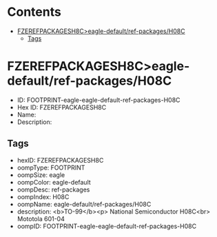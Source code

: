



Contents
========

* [FZEREFPACKAGESH8C>eagle-default/ref-packages/H08C](#fzerefpackagesh8ceagle-defaultref-packagesh08c)
	* [Tags](#tags)

# FZEREFPACKAGESH8C>eagle-default/ref-packages/H08C

- ID: FOOTPRINT-eagle-eagle-default-ref-packages-H08C
- Hex ID: FZEREFPACKAGESH8C
- Name: 
- Description: 

## Tags

- hexID: FZEREFPACKAGESH8C
- oompType: FOOTPRINT
- oompSize: eagle
- oompColor: eagle-default
- oompDesc: ref-packages
- oompIndex: H08C
- oompName: eagle-default/ref-packages/H08C
- description: &lt;b&gt;TO-99&lt;/b&gt;&lt;p&gt;&#xD;
National Semiconductor H08C&lt;br&gt;&#xD;
Mototola 601-04
- oompID: FOOTPRINT-eagle-eagle-default-ref-packages-H08C
